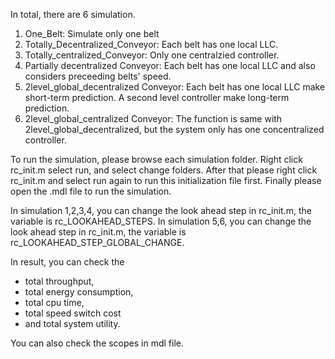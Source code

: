 In total, there are 6 simulation. 

1. One_Belt: Simulate only one belt 
2. Totally_Decentralized_Conveyor: Each belt has one local LLC.
3. Totally_centralized_Conveyor: Only one centralzied controller.
4. Partially decentralized Conveyor: Each belt has one local LLC and also considers preceeding belts' speed.
5. 2level_global_decentralized Conveyor: Each belt has one local LLC make short-term prediction. A second level controller 
                                         make long-term prediction.
6. 2level_global_centralized Conveyor: The function is same with 2level_global_decentralized, but the system only has one 
                                       concentralized controller.

To run the simulation, please browse each simulation folder. 
Right click rc_init.m select run, and select change folders. After that please right click rc_init.m and select run again
to run this initialization file first. Finally please open the .mdl file to run the simulation.

In simulation 1,2,3,4, you can change the look ahead step in rc_init.m, the variable is rc_LOOKAHEAD_STEPS.
In simulation 5,6, you can change the look ahead step in rc_init.m, the variable is rc_LOOKAHEAD_STEP_GLOBAL_CHANGE.

In result, you can check the 
- total throughput, 
- total energy consumption, 
- total cpu time, 
- total speed switch cost 
- and total system utility. 

You can also check the scopes in mdl file.
